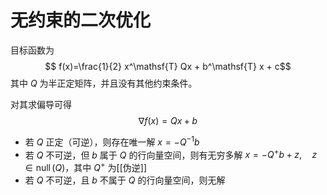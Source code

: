 # 无约束的二次优化

目标函数为
$$ f(x)=\frac{1}{2} x^\mathsf{T} Qx + b^\mathsf{T} x + c$$
其中 $Q$ 为半正定矩阵，并且没有其他约束条件。

对其求偏导可得
$$ \nabla f(x)=Qx+b $$

+ 若 $Q$ 正定（可逆），则存在唯一解 $x=-Q^{-1}b$
+ 若 $Q$ 不可逆，但 $b$ 属于 $Q$ 的行向量空间，则有无穷多解 $x=-Q^+ b+z,\quad z\in\operatorname{null}(Q)$，其中 $Q^+$ 为[[伪逆]]
+ 若 $Q$ 不可逆，且 $b$ 不属于 $Q$ 的行向量空间，则无解
